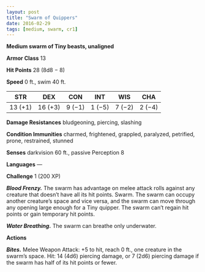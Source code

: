```yaml
---
layout: post
title: "Swarm of Quippers"
date: 2016-02-29
tags: [medium, swarm, cr1]
---
```


**Medium swarm of Tiny beasts, unaligned**

**Armor Class** 13

**Hit Points** 28 (8d8 − 8)

**Speed** 0 ft., swim 40 ft.

|   STR   |   DEX   |   CON   |   INT   |   WIS   |   CHA   |
|:-----:|:-----:|:-----:|:-----:|:-----:|:-----:|
| 13 (+1) | 16 (+3) | 9 (−1) | 1 (−5) | 7 (−2) | 2 (−4) |

**Damage Resistances** bludgeoning, piercing, slashing 

**Condition Immunities** charmed, frightened, grappled, paralyzed, petrified, prone, restrained, stunned 

**Senses** darkvision 60 ft., passive Perception 8 

**Languages** — 

**Challenge** 1 (200 XP)

***Blood Frenzy.*** The swarm has advantage on melee attack rolls against any creature that doesn’t have all its hit points. Swarm. The swarm can occupy another creature’s space and vice versa, and the swarm can move through any opening large enough for a Tiny quipper. The swarm can’t regain hit points or gain temporary hit points.

***Water Breathing.*** The swarm can breathe only underwater. 

**Actions** 

***Bites.*** Melee Weapon Attack: +5 to hit, reach 0 ft., one creature in the swarm’s space. Hit: 14 (4d6) piercing damage, or 7 (2d6) piercing damage if the swarm has half of its hit points or fewer.